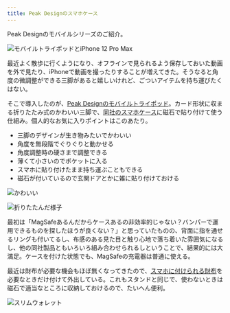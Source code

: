 ```yaml
---
title: Peak Designのスマホケース
---
```

Peak Designのモバイルシリーズのご紹介。

![](https://lh3.googleusercontent.com/docs/ADP-6oHA5rS9u-BFZ2dW4WEKK-C9xOBDQB-V-4uvzaqEqdxX9TrBqP0EidE4HYq7RIOrUocJPZseW7CNg8pfcBWFvGDwc61iCGeGkXLV6U3lM9ISQsZtXAx5RWB6epZULbWfnJaYBCJvkqVS7FKK4Bc9H91L3Aq2gFeq0PgvXeYekzvwcZxJ-Mzpu7vcXaMY-9M9fUG-zO46VJjW6g7i56z4ih2esgQO1nO9WyeoDwTLDeT81snkpp-MtiBOnJ_Yu_ays5u4OaHZ7LgJWBxyJNu4AuumG4c1-wrYqjvidOr60ev83YU-ud8ypxZ122pfKjJI3b6_Zidc_ANFcVjXDxzkl_vGz8GO0JZVVTuso2oR4qt1nXq6X4-sRNSTaQR5O5yd0SXpPAjx2m5fK0838njTw3QP7Exk4fZ8pC7KaK3WAOcrJguG9qwoNfFbM2ptIWyPGOYNitDQzwo_rIC_yuCeLhlfXVfspeQKapG2b8I1dCRO8Rk0X92-aimy-FO7MxWCGgsRmNWvWIF2oE5lfQwaPLsind6yZJUD8LAZ9sr0IVBfcuxMxFsLtk_S5onRWAr5ytuyITAKR3dDfAkOv0Y5YgJFruVYoWyoyi4XzWixDoo40nECETpN3rU3Z7mC3syN-Jw1YQBKozKFz_gkcOyrfEKp9ICOFzvhMqaQcAHqG3_C63F_A3vdz6fx2cx6Tb_7e5KXndtUKpVPn3XLeQRbT_AKgU82jbOKjeZRiCTOkA-D7zEFIatGxQajGCaVrTFRESsRIeRYsT0j1lfCCEub96kl-a4A1OX5LRQQttTB_zVrbFnH4_aA6ua074tq4-CY_3R2e4NBkt8pTPPYg0V8CtoWDsrEsyv7VKBn4R12DWNKxUnBbDqLJz-3ULimsRD8tHhABC6w-AKNSMvDmxT5OaXBKQrg5lmcQsG2yoQ82c4qWHN4ZfI3X4L4RopwowUya4hxyD9em1TJSY_BqZzMH4ma_lqU3F-8Ro7CJnuDIg7Nl9l90_uRDJyvUg1n1FaNFBUk3adsSZUzqZeeYtYsWbkwivFiMbyvWUV1RNFfQ30uuM_R9E1ksu1QyvySNO816zvew9_jPyfN2Nw3SXyh1rqS7F5LXrR9QP6ml1RsZ935-VVhvIdvd0kpy36crHuQUHzrQ94VZvqeguML_M4Ioyx5s7as153FIjK2zdmjbVTd_bNR3lFDpgzC0SuwWC6OYSz468P36Ra5cjYDkbTdLtUEI8UkSj5a5FN3GJtwUNswJW7z "モバイルトライポッドとiPhone 12 Pro Max")

最近よく散歩に行くようになり、オフラインで見られるよう保存しておいた動画を外で見たり、iPhoneで動画を撮ったりすることが増えてきた。そうなると角度の微調整ができる三脚があると嬉しいけれど、ごついアイテムを持ち運びたくはない。

そこで導入したのが、[Peak Designのモバイルトライポッド](https://www.amazon.co.jp/dp/B09FRZPLL3)。カード形状に収まる折りたたみ式のかわいい三脚で、[同社のスマホケース](https://www.amazon.co.jp/dp/B09FP3HP7Z?)に磁石で貼り付けて使う仕組み。個人的なお気に入りポイントはこのあたり。

*   三脚のデザインが生き物みたいでかわいい
*   角度を無段階でぐりぐりと動かせる
*   角度調整時の硬さまで調整できる
*   薄くて小さいのでポケットに入る
*   スマホに貼り付けたまま持ち運ぶこともできる
*   磁石が付いているので玄関ドアとかに雑に貼り付けておける

![](https://lh3.googleusercontent.com/docs/ADP-6oFqv5KPC93kHsWbIL-hsz6bvcl5F1qqG5BOGriqcJ-Uzz3uBjiRSz1bQqkDQI8lDp-KCmtM0W5WBLR9wDDsHkaAf6FUI4Rc8nYYTNG6B4eYMF5fNL-y7I995xiKVTSxAJdPXImDs6i_qYr9ajmapfmDv3f9WeK0XhX4dBYxQSpuJUOlXY-zINQFCtdKzy7R47ZAi-Xsg5P3s5GudjqYSMDWCZQJ0-KDnAyV-52aE2hYulxQkaYjV7zR4tN0y8W_ImoJpgvOLWnkMHrGVhHHEvw6800hVqMj3HUXnPcHMGv_41lfHqZFRhMttzyrUhLdOppyrP-6ffFjqh982vQlvA4k7-FzOsMTUmpiumK9SBpswS98I3dGYMdzRHBikcmosTWv4_PRTzfHDThfEbTHW5jE8qW0oNQKfXHtPyMSR-Dxsk9XQipnxGcPiHZVcIswU4cWD5Apy9Fe29qQ96ygokR4q-aMQgkTI9wdS5GW275AQFcjciZZ80E4-UnM-Acht3ngR0aFi9gzj-rDdScGMD-thcos1m28gZi5ayoCxT5PrJSPnQQfKweDIOQgXrJi6DsVzpVSecmkYIDPXZOtq9LOym5GUlu0sJsiQVqHI76PjCy1cWe66zVS7bKcnuk2LrAuhmKHrrkKNU2FqYy-T-fDWHOgTgbyej32oK3tMgIwo8rPaB1hr33XjI5XWyUsMkVpYjhIkBkU3ssLClfQD8aMfbLkI-3XjUg-TCsfzAZdVIbS1ZzdlWHVTA3cv2w49PE1TApYm5dfoKKNVCql6xwpq6EFouoQY7mOrnOqoxzlRuFOlT9UyQ8sQpeSGpy-tW4QKVoqfCPp_RKtl7RLPXDvfXseRUaXUCaYmAMDtuykRIYIXp1Myt6jmvWh5JeEvZgH9wY2YAIQlV693P_oaQOB4M8P7qwmWsayr-ZsaFh2DMbW-KlzJn5fkSLmwNYic1mDqzNOXkc-Z-RyGWMiLyEpaY8hqrQPDEzNGfUXwOvWYKeuhWOl5f0jSe9zQqx0EyK5NOk1YONtVGA-Ey36DkF07AWHRWww202daSkuMhqPcM57_FRrD7ilxZxteMje4zx75xlsgEqMAw4rBk7bhsaB8wLdwrM83jVqcD3csaZ-7mkAC0tHq17LniLDi-IwhbISnOipO1vZyYMyMYO2X5AnsnyPzHZM0AeHWzHei57UEp77-IMD3nix62EDjv45itvCvIoew-ZHM8Vg_sCKSwi3-9FM2hFaPsBn7s18Gg8D4cne "かわいい")

![](https://lh3.googleusercontent.com/docs/ADP-6oHCXOIqGgCvMwgvtReqtm2lsn1AKUDEf5krSSbsER0sP7tAzovFRDl11IaxjlKqGvJK2THoA1ee8gMqPMoUdJ8nE-erZ88W3wo1zFqvclev4OXmeMg0jKrlBbl0V3Uu6U5VW0KolX1fBtNtS0q4-dNf4wlYsbXLh3Zawmc53voq6IkMgce5S9qALzMKSEO9f6FX9rM7peJhYk9rHy0HXhyvMw4oEq4sIgeX130b9rYjcI2-KHVo1jFce4t6r1P5CDPnS1OzDRw9IVIW3Exz2LDblNFRlkbhkg_f_ckmCRWotljKFJcyThgQKHzZ6kY3WbWYAWnng-8Gej9f_SWjxXDiTnuY3sPXiZHktNp8EUZU8-v2Kc9UcRlBFCqQcWtle6x50rVkgAemcKm4A-CiHDYti4W1akyY4dHUxOZNKKYq4QFeluAjwyLITgLI3OslG6aM5XeBShpcMcinEXDCBssjO88BgDvrY3qN7iUzP_fbqj_It9TWIx2ngq_VHqeMwnqLxCwahIdYe_y7ozdJ6VVYj9pnYhjatJC3jPV7hOJ5GWpy-yWxhs9Gu6X778GLsWHu-cChTdVs2BN4ksaFvDysLHjM8C8ih8opXZmnxWnKj3r6Xx5biCJUjGb3KCNX2Xao2u6qqsHUkmkLmRt8XOXmStagkag9RO9QQVaVv7Qq4by8NOyTN0OXRtNqEhgoeejS_a-E85xPnc5DNifXAqw9JweEdm5yc6JGK0va3azvTpU8DY-4oJ2QlWVUNvtih3oS_KpFEs48t1Nh0o2Pp5uP3bmzNwY8dAGpQRtrj2PyPR36c90yBnoYNMpdG42tkyyqwRI2LtXMn8eD2ynk1168lswrzkYM_v3Djmj2iALvdfxQ8AWtRBIaLrClawRARH2GCZNibVRfTtKb9i-Ov1DTtOz-pwZDkoY8044MX3_kwdH6TAsTagdZzvGBqDjHDgDVLAEVQJRLLkSOd4vhCyOyTkycmvRJQcwAQlJqtwG9UoT87E5xqjTslXw_BfpyclJwei1mjhuGElpsl2KkqJ_9tgGM79amfXiVJtycqxFeypjWU4MSFLl4MDqavBcWWSW8JtXTxV3bd1KEEkw2Zx0ZHEXgxuS2Ez2zZm_BNwulvxkqWnDWRruopuo6WOma3uqGoRz5eYPD7SX301h1a8Gb1w41d0OPOuOWQX5ihxUE1_xYXh6t6fCVAIVsA4bj5_yB3QEH_2cljQmicad-EF4Wimw7Tob9l4ppo4OeVQnCDWFT "折りたたんだ様子")

最初は「MagSafeあるんだからケースあるの非効率的じゃない？バンパーで運用できるものを探したほうが良くない？」と思っていたものの、背面に指を通せるリングも付いてるし、布感のある見た目と触り心地で落ち着いた雰囲気になるし、他の同社製品ともいろいろ組み合わせられるしということで、結果的には大満足。ケースを付けた状態でも、MagSafeの充電器は普通に使える。

最近は財布が必要な機会もほぼ無くなってきたので、[スマホに付けられる財布](https://www.amazon.co.jp/dp/B09FSGW671)を必要なときだけ付けて外出している。これもスタンドと同じで、使わないときは磁石で適当なところに収納しておけるので、たいへん便利。

![](https://lh3.googleusercontent.com/docs/ADP-6oEbMR2b50pZKYt2dvU8lAzj932Y01jHTa_VUWQC_Hiwmq3MZQ3UvQzIToVKC6t5QpwggjXBi-Nc2uG5991pdA-8kVC6834kI7vvrBMS9jhd65jvYZ9xwFpNbOolbcP0XBRhmAyqEhjMUgp6rbnhdTwLHEjngOJlpPChAH_jiDN0c_bMkH-QeT2dMli2rnztacM9uJCn5ASBaCY8qtPFJRL8V-eSAsqtAKBrrVl4L-A5kMcIE0ofkqwXDr0238lFIR09LbgAZJchCk331a-i867lQMNZ-YTnO2Dz9R1y-iwquV_DJuHOtqukl2MG_2x3glZqY29OBucGpyNy1iPSOqiR9oAZk4MMDn2bOPvAvAbBoqWrl52xUALkcWFNGZ9unfDwIfiQb4s5kQgSFmEcZdkIrimLRLxgJ2tubT_Mj5VgRAjnLKZEOulrrAx_pY34ZRjYn2Lq1vScVozg1Su2c5GDfkTyoDKYC0tk-ziGbB_rIwsswkqNdi2PSZjhrZO4bCJRc1wu8p1S4Gg8c9QH9fe34ZHsDC9uKhsMqbqRKdB_H84XxqJQSVefRl666Nrb43maazxqmNiv9xoNVUoLYa0qHypy4Ps9ohb55DwKNp653tpYd8WIKvPkPyQhPO9LoQVKiuiGI_jTlBXVsU7qNQfEA_2MK5peZraxADJjlvXfSCDs5UVPtG5-ctYl6eOw-_YCezYKk5Z6ZcfyC0hAg7RfHzc3_PV--KU6yP5LS-ibsRK8t6TgOgIp7h9y80JgLRVjr_BBNW1VsXv5eJGlHZ-OZ5nhlEmswGrKyUqzoDagYxz99wm5-tKIYK51Pi4uQv7OP-XVeRDb0KMqwWpALnPc9NO3UYjM1HSEYsydelypvC2HaI7qzOq21uL7BVbJKkG5GC_LFohUk3fwtzelAnkz76QRWYdAvT_OpM5d8Ce1hDqzc-QNGI7yV6qLEYyReIGse_px2eYDfnEhI6oDRO5HQUXH7yPzvS57hKPaAbWBWXu9roNcsIKvxZZHeD-gDP0zA2KXD0yM4WuvUTdo6mEgRQIAFKy2r55afquj5xwDjbQJUtvnzcmZcScERgoCaS2GWWV23ZWU7-xFWIVBcpzY0jYy2fjbbzMC6DKZSAtUf8xgnoYYesNpzKdYFOdQxa2jGT28h0xOG80Yb3KsVonYBYAKA6qvqYO0YgIU1qgwVjlVzV6W3-aNlXx_xfJHQCcShrgV0omOIFTHggGnnX6UZ_lmiUQtJ_LU_D2Tq4JcXq5n "スリムウォレット")

